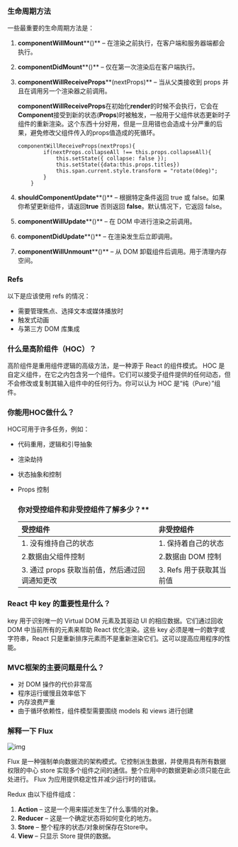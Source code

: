 ### 生命周期方法

一些最重要的生命周期方法是：

1. **componentWillMount****()** – 在渲染之前执行，在客户端和服务器端都会执行。

2. **componentDidMount****()** – 仅在第一次渲染后在客户端执行。

3. **componentWillReceiveProps****(nextProps)** – 当从父类接收到 props 并且在调用另一个渲染器之前调用。

   **componentWillReceiveProps**在初始化**render**的时候不会执行，它会在**Component**接受到新的状态(**Props**)时被触发，一般用于父组件状态更新时子组件的重新渲染。这个东西十分好用，但是一旦用错也会造成十分严重的后果，避免修改父组件传入的props值造成的死循环。

   ```
   componentWillReceiveProps(nextProps){
           if(nextProps.collapseAll !== this.props.collapseAll){
               this.setState({ collapse: false });
               this.setState({data:this.props.titles})
               this.span.current.style.transform = "rotate(0deg)";
           }
       }
   ```

4. **shouldComponentUpdate****()** – 根据特定条件返回 true 或 false。如果你希望更新组件，请返回**true** 否则返回 **false**。默认情况下，它返回 false。

5. **componentWillUpdate****()** – 在 DOM 中进行渲染之前调用。

6. **componentDidUpdate****()** – 在渲染发生后立即调用。

7. **componentWillUnmount****()** – 从 DOM 卸载组件后调用。用于清理内存空间。

### Refs

以下是应该使用 refs 的情况：

- 需要管理焦点、选择文本或媒体播放时
- 触发式动画
- 与第三方 DOM 库集成

### **什么是高阶组件（HOC）？**

高阶组件是重用组件逻辑的高级方法，是一种源于 React 的组件模式。 HOC 是自定义组件，在它之内包含另一个组件。它们可以接受子组件提供的任何动态，但不会修改或复制其输入组件中的任何行为。你可以认为 HOC 是“纯（Pure）”组件。

### **你能用HOC做什么？**

HOC可用于许多任务，例如：

- 代码重用，逻辑和引导抽象

- 渲染劫持

- 状态抽象和控制

- Props 控制

  

  ### 你对受控组件和非受控组件了解多少？**

  | **受控组件**                                   | **非受控组件**           |
  | :--------------------------------------------- | :----------------------- |
  | 1. 没有维持自己的状态                          | 1. 保持着自己的状态      |
  | 2.数据由父组件控制                             | 2.数据由 DOM 控制        |
  | 3. 通过 props 获取当前值，然后通过回调通知更改 | 3. Refs 用于获取其当前值 |



### **React 中 key 的重要性是什么？**

key 用于识别唯一的 Virtual DOM 元素及其驱动 UI 的相应数据。它们通过回收 DOM 中当前所有的元素来帮助 React 优化渲染。这些 key 必须是唯一的数字或字符串，React 只是重新排序元素而不是重新渲染它们。这可以提高应用程序的性能。

### **MVC框架的主要问题是什么？**

- 对 DOM 操作的代价非常高
- 程序运行缓慢且效率低下
- 内存浪费严重
- 由于循环依赖性，组件模型需要围绕 models 和 views 进行创建

###  **解释一下 Flux**

![img](https://segmentfault.com/img/bVbqdVk?w=796&h=262)

Flux 是一种强制单向数据流的架构模式。它控制派生数据，并使用具有所有数据权限的中心 store 实现多个组件之间的通信。整个应用中的数据更新必须只能在此处进行。 Flux 为应用提供稳定性并减少运行时的错误。




Redux 由以下组件组成：

1. **Action** – 这是一个用来描述发生了什么事情的对象。
2. **Reducer** – 这是一个确定状态将如何变化的地方。
3. **Store** – 整个程序的状态/对象树保存在Store中。
4. **View** – 只显示 Store 提供的数据。








